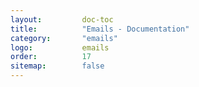 ```yaml
---
layout:         doc-toc
title:          "Emails - Documentation"
category:       "emails"
logo:           emails
order:          17
sitemap:        false
---
```

